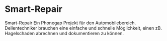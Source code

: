 # Smart-Repair
Smart-Repair
Ein Phonegap Projekt für den Automobilebereich. Dellentechniker brauchen eine einfache und schnelle Möglichkeit, einen zB. Hagelschaden abrechnen und dokumentieren zu können.
